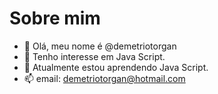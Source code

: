 # Sobre mim
- 👋 Olá, meu nome é @demetriotorgan
- 👀 Tenho interesse em Java Script.
- 🌱 Atualmente estou aprendendo Java Script.
- 📫 email: demetriotorgan@hotmail.com

<!---
demetriotorgan/demetriotorgan is a ✨ special ✨ repository because its `README.md` (this file) appears on your GitHub profile.
You can click the Preview link to take a look at your changes.
--->
